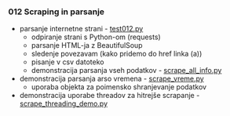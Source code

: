 ### 012 Scraping in parsanje
* parsanje internetne strani - [test012.py](/src/012_Scraping/test012.py)
  * odpiranje strani s Python-om (requests)
  * parsanje HTML-ja z BeautifulSoup
  * sledenje povezavam (kako pridemo do href linka (a))
  * pisanje v csv datoteko
  * demonstracija parsanja vseh podatkov - [scrape_all_info.py](/src/012_Scraping/scrape_all_info.py)
* demonstracija parsanja arso vremena - [scrape_vreme.py](/src/012_Scraping/scrape_vreme.py)
  * uporaba objekta za poimensko shranjevanje podatkov
* demonstracija uporabe threadov za hitrejše scrapanje - [scrape_threading_demo.py](/src/012_Scraping/scrape_threading_demo.py)